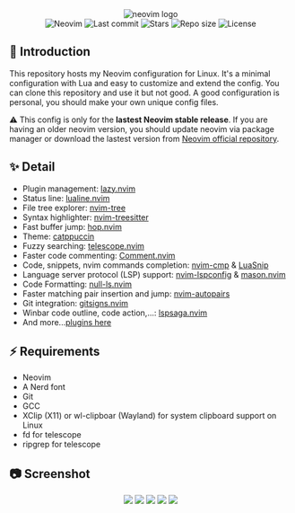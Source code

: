 <div align="center">
  <img alt="neovim logo" src="https://i.imgur.com/pzjkcPP.png" />
</div>

<div align="center">
  <img alt="Neovim" src="https://img.shields.io/github/v/release/neovim/neovim?style=for-the-badge&logo=neovim&color=C9CBFF&logoColor=57A143&labelColor=302D41&include_prerelease&sort=semver" />
  <img alt="Last commit" src="https://img.shields.io/github/last-commit/yeuxacucodon/neovim-config?style=for-the-badge&logo=github&color=8bd5ca&logoColor=D9E0EE&labelColor=302D41" />
  <img alt="Stars" src="https://img.shields.io/github/stars/yeuxacucodon/neovim-config?style=for-the-badge&logo=startrek&color=c69ff5&logoColor=FFE200&labelColor=302D41" />
  <img alt="Repo size" src="https://img.shields.io/github/repo-size/yeuxacucodon/neovim-config?color=%23DDB6F2&label=SIZE&logo=onlyoffice&style=for-the-badge&logoColor=D9E0EE&labelColor=302D41" />
  <img alt="License" src="https://img.shields.io/github/license/yeuxacucodon/neovim-config?style=for-the-badge&logo=unlicense&color=ee999f&logoColor=808080&labelColor=302D41" />
</div>

## 🚀 Introduction

This repository hosts my Neovim configuration for Linux. It's a minimal configuration with Lua and easy to customize and extend the config. You can clone this repository and use it but not good. A good configuration is personal, you should make your own unique config files.

⚠️ This config is only for the **lastest Neovim stable release**. If you are having an older neovim version, you should update neovim via package manager or download the lastest version from [Neovim official repository](https://github.com/neovim/neovim).

## ✨ Detail

- Plugin management: [lazy.nvim](https://github.com/folke/lazy.nvim)
- Status line: [lualine.nvim](https://github.com/nvim-lualine/lualine.nvim)
- File tree explorer: [nvim-tree](https://github.com/nvim-tree/nvim-tree.lua)
- Syntax highlighter: [nvim-treesitter](https://github.com/nvim-treesitter/nvim-treesitter)
- Fast buffer jump: [hop.nvim](https://github.com/phaazon/hop.nvim)
- Theme: [catppuccin](https://github.com/catppuccin/nvim)
- Fuzzy searching: [telescope.nvim](https://github.com/nvim-telescope/telescope.nvim)
- Faster code commenting: [Comment.nvim](https://github.com/numToStr/Comment.nvim)
- Code, snippets, nvim commands completion: [nvim-cmp](https://github.com/hrsh7th/nvim-cmp) & [LuaSnip](https://github.com/L3MON4D3/LuaSnip)
- Language server protocol (LSP) support: [nvim-lspconfig](https://github.com/neovim/nvim-lspconfig) & [mason.nvim](https://github.com/williamboman/mason.nvim)
- Code Formatting: [null-ls.nvim](https://github.com/jose-elias-alvarez/null-ls.nvim)
- Faster matching pair insertion and jump: [nvim-autopairs](https://github.com/windwp/nvim-autopairs)
- Git integration: [gitsigns.nvim](https://github.com/lewis6991/gitsigns.nvim)
- Winbar code outline, code action,...: [lspsaga.nvim](https://github.com/glepnir/lspsaga.nvim)
- And more...[plugins here](https://github.com/yeuxacucodon/neovim-config/tree/master/lua/plugins)

## ⚡️ Requirements

- Neovim
- A Nerd font
- Git
- GCC
- XClip (X11) or wl-clipboar (Wayland) for system clipboard support on Linux
- fd for telescope
- ripgrep for telescope

## 📷 Screenshot

<div align="center">
  <img src="https://i.imgur.com/iYBR9Rd.png" />
  <img src="https://i.imgur.com/BbE3ws6.png" />
  <img src="https://i.imgur.com/QWNRAg9.png" />
  <img src="https://i.imgur.com/gZytKuk.png" />
  <img src="https://i.imgur.com/fMPy4rA.png" />
</div>
